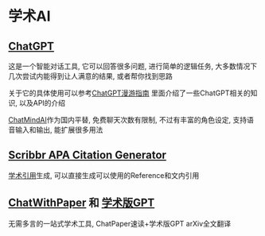 # 学术AI

## [ChatGPT](https://chat.openai.com/)  
这是一个智能对话工具, 它可以回答很多问题, 进行简单的逻辑任务, 大多数情况下几次尝试内能得到让人满意的结果, 或者帮你找到思路  

关于它的具体使用可以参考[ChatGPT漫游指南](https://anthony-guo.notion.site/ChatGPT-6816619a487e49b5b5c2cd01831d2abb?pvs=25) 里面介绍了一些ChatGPT相关的知识, 以及API的介绍

[ChatMindAI](https://beta.chatmindai.net/explore?invite_code=04c306718298)作为国内平替, 免费聊天次数有限制, 不过有丰富的角色设定, 支持语音输入和输出, 能扩展很多用法

## [Scribbr APA Citation Generator](https://www.scribbr.com/apa-citation-generator/)

[学术引用](https://owl.purdue.edu/owl/research_and_citation/apa_style/apa_style_introduction.html)生成, 可以直接生成可以使用的Reference和文内引用

## [ChatWithPaper](https://chatwithpaper.org/) 和 [学术版GPT](https://academic.chatwithpaper.org/)

无需多言的一站式学术工具, ChatPaper速读+学术版GPT arXiv全文翻译